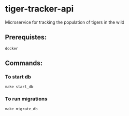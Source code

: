 # tiger-tracker-api
Microservice for tracking the population of tigers in the wild

## Prerequistes:
    docker

## Commands:

### To start db
    make start_db

### To run migrations
    make migrate_db
